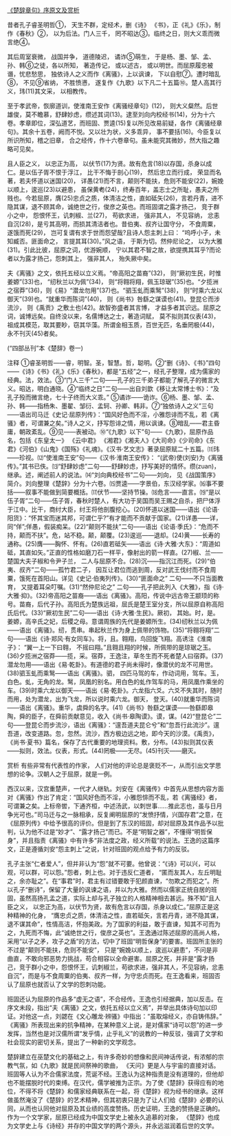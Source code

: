 [《楚辞章句》序原文及赏析](https://www.vrrw.net/wx/14330.html)

昔者孔子睿圣明哲①， 天生不群，定经术，删《诗》 《书》，正《礼》《乐》，制作《春秋》②， 以为后法。门人三千， 罔不昭达③。临终之日，则大义乖而微言绝④。

其后周室衰微， 战国并争， 道德陵迟， 谲诈⑤萌生， 于是杨、墨、邹、孟、孙、韩⑥之徒，各以所知， 著造传记， 或以述古， 或以明世。而屈原履忠被谮，忧悲愁思， 独依诗人之义而作《离骚》，上以讽谏， 下以自慰⑦。遭时暗乱⑧， 不见⑨省纳， 不胜愤懑， 遂复作《九歌》以下凡二十五篇⑩。楚人高其行义，玮(11)其文采， 以相教传。

至于孝武帝，恢廓道训，使淮南王安作《离骚经章句》(12)， 则大义粲然。后世雄俊，莫不瞻慕，舒肆妙虑，缵述其词(13)。逮至刘向内校经书(14)，分为十六卷。孝章即位，深弘道艺，而班固、贾逵(15)复以所见改易前疑，各作《离骚经章句》。其余十五卷，阙而不悦。又以壮为状，义多乖异， 事不要括(16)。今臣复以所识所知，稽之旧章， 合之经传，作十六卷章句。虽未能究其微妙，然大指之趣略可见矣。

且人臣之义， 以忠正为高， 以伏节(17)为贤。故有危言(18)以存国，杀身以成仁。是以伍子胥不恨于浮江， 比干不悔于剖心(19)， 然后忠立而行成， 荣显而名著，若夫怀道以迷国(20)， 详愚(21)而不言，颠则不能扶，危则不能安(22)，婉娩以顺上，逡巡(23)以避患， 虽保黄耇(24)，终寿百年，盖志士之所耻，愚夫之所贱也。今若屈原，膺(25)忠贞之质，体清洁之性，直如砥矢(26)，言若丹青，进不隐其谋，退不顾其命，诚绝世之行，俊彦之英也。而班固谓之露才扬己， 竞于群小之中， 怨恨怀王，讥刺椒、兰(27)， 苟欲求进， 强非其人， 不见容纳， 忿恚自沉(28)，是亏其高明，而损其清洁者也。昔伯夷、叔齐让国守分， 不食周粟，遂饿而死(29)， 岂可复谓有求于世而怨望哉?且诗人怨主刺上曰： “呜呼小子，未知臧否。匪面命之， 言提其耳(30)。”风之语， 于斯为切。然仲尼论之， 以为大雅(31)。引此比彼，屈原之词，优游婉顺， 宁以其君不智之故，欲提携其耳乎?而论者以为露才扬己，怨刺其上， 强非其人， 殆失厥中矣。

夫《离骚》之文，依托五经以立义焉。“帝高阳之苗裔”(32)， 则“厥初生民，时惟姜嫄”(33)也， “纫秋兰以为佩”(34)， 则“将翱将翔，佩玉琼琚”(35)也。“夕揽洲之宿莽”(36)，则《易》“潜龙勿用”(37)也。“驷玉虬而乘鹥”(38)， 则“时乘六龙以御天”(39)也。“就重华而陈词”(40)， 则《尚书》咎繇之谋谟也(41)。登昆仑而涉流沙， 则《禹贡》之敷土也(42)。故智弥盛者其言博， 才益多者其识远。屈原之词，诚博远矣。自终没以来，名儒博达之士，著造词赋， 莫不拟则其仪表(43)，祖成其模范，取其要眇，窃其华藻。所谓金相玉质，百世无匹，名垂罔极(44)，永不刊灭(45)者矣。

(“四部丛刊”本《楚辞》卷一)



注释 ①睿圣明哲——睿，明智。圣，智慧。哲，聪明。②“删《诗》、《书》”四句——《诗》《书》《礼》《乐》《春秋》，都是“五经”之一，经孔子整理，成为儒家的经典。法，效法。③“门人三千”二句——孔子的三千弟子都能了解孔子的微言大义。昭达，明白通晓。④“临终之日”二句——出自刘歆《移让太常博士书》：“及孔子殁而微言绝，七十子终而大义乖。” ⑤谲诈——诡诈。⑥杨、墨、邹、孟、孙、韩——指杨朱、墨翟、邹衍、孟轲、孙卿、韩非。⑦“独依诗人之义”三句——语出司马迁《史记·屈原列传》：“国风好色而不淫，小雅怨诽而不乱，若《离骚》者，可谓兼之矣。”诗人之义，抒写怨诽之情，用以讽谏。⑧暗乱——君主昏庸，朝政紊乱。⑨见——表被动。⑩“《九歌》以下”句——《九歌》，屈原作品名，包括《东皇太一》 《云中君》 《湘君》《湘夫人》《大司命》《少司命》《东君》《河伯》《山鬼》《国殇》《礼魂》。《汉书·艺文志》著录屈原赋二十五篇。⑾玮——珍视。⑿“使淮南王安”句——《汉书·淮南王安传》： “(武帝)使(刘安)为《离骚传》。”其书已佚。⒀“舒肆妙虑”二句——舒肆妙虑，抒写美好的情怀。缵(zuan)，继承。述，阐述前人的说法。⒁“刘向典校经书”二句——刘向， 见《战国策序》简介。刘向整理《楚辞》分为十六卷。⒂贾逵——字景伯，东汉经学家。⒃事不要括——叙事不能做到简要概括。⒄伏节——坚持节操。⒅危言——直言。⒆“是以伍子胥”二句——伍子胥，春秋时楚人，有大功于吴国而吴王赐之自杀，把尸体浮于江中。比干，商纣大臣，纣王将他剖腹挖心。(20)怀道以迷国——语出《论语·阳货》：“怀其宝而迷其邦，可谓仁乎?”有才能而不贡献于国家。(21)详愚——详，同“佯”;佯愚，假装痴呆。(22)“颠则不能扶”二句——语出《论语·季氏》：“危而不持，颠而不扶”。危，站不稳。颠，颠覆。(23)逡巡——退却。(24)黄——长寿的通称。(25)膺——胸怀、怀有。(26)直若砥矢——语出《诗·大雅·大东》：“周道如砥，其直如矢。”正直的性格如磨刀石一样平，像射出的箭一样直。(27)椒、兰——楚国大夫子椒和令尹子兰， 二人与屈原不合。(28)沉——指沉江而死。(29)“伯夷、叔齐”二句——孤竹君二子， 因互让君位而逃到周，反对武王伐纣而不食周粟，饿死在首阳山。详见《史记·伯夷列传》。(30)“匪面命之” 二句——不只当面教育， 又提着耳朵叮嘱。(31)“然仲尼论之” 二句——孔子把此列入《大雅》，指《诗·大雅·抑》。(32)帝高阳之苗裔——语出《离骚》。高阳，传说中远古帝王颛顼的称号。苗裔，后代子孙。高阳氏为楚族远祖，屈氏是楚王室分支，所以屈原自称高阳氏后代。(33)“厥初生民”二句——语出《诗·大雅·生民》。厥初， 其始。时，是。姜嫄，高辛氏之妃，后稷之母。意谓周族的先代是姜嫄所生。(34)纫秋兰以为佩——语出《离骚》。纫，贯串。串起秋兰作为身上佩带的饰物。(35)“将翱将翔”二句——语出《诗·郑风·有女同车》。将，且。翱翔，鸟回旋飞翔。高诱注《淮南子》： “翼一上一下曰翱， 不摇曰翔。”且翱且翔的时候，所佩带的是琼琚之玉。(36)夕揽洲之宿莽——揽，采。宿莽，王逸注，草冬生而不死者楚人曰宿莽。(37)潜龙勿用——语出《易·乾卦》。有道德的君子尚未得时，像潜伏的龙不可用世。(38)驷玉虬而乘鹥——语出《离骚》。驷， 四匹马驾的车，作动词用，驾车。玉，白色。虬，无角的龙。鹥，凤凰的别名。用白色的虬作驾车的马，用凤凰作乘坐的车。(39)时乘六龙以御天——语出《易·乾卦》。六龙指六爻。六爻不失其时，随时而用，处为潜龙，出为飞龙，所以说时乘六龙。御天， 登天。(40)就重华而陈词——语出《离骚》。重华，虞舜的名字。(41)《尚书》咎繇之谋谟——咎繇即皋陶，舜的臣子，在舜前贡献意见，收入《尚书·皋陶谟》。谟，谋。(42)“登昆仑”二句——登昆仑而步流沙，语出《离骚》：“邅吾道夫昆仑兮”和“忽吾行此流沙”。邅吾道，改变道路。忽，忽然。流沙，西方极边远之地，即今天的沙漠。《禹贡》， 《尚书·夏书》篇名，保存了古代重要的地理资料。敷，分布。(43)拟则其仪表——拟则，效法。仪表，形式。(44)罔极——无尽。(45)刊灭——磨灭。

赏析 有些非常有代表性的作家， 人们对他的评论总是褒贬不一，从而引出文学思想的论争。汉朝人之于屈原，就是一例。

西汉以来，汉宫重楚声，一代才人继轨。刘安在《离骚传》中首先从思想内容方面对《离骚》作出了肯定：“国风好色而不淫，小雅怨悱而不乱，若《离骚经》者，可谓兼之矣。上标帝喾，下通齐桓，中述汤武，以刺世事……推此志也，虽与日月争光可也。”司马迁与之一脉相承，反复阐明屈原的“发愤抒情，兴国存君”之意，在《屈原列传》中给予很高的评价。但是到了东汉的班固，却对屈原及其作品予以批判，认为他不过是“妙才”、“露才扬己”而已。不是“明智之器”，不懂得“明哲保身”，并且指责《离骚》中有许多“非法度之政，经义所载”的说法。王逸的这篇序文，正是遵循刘安“怨主刺上”之说，针对班固的观点给予有力的反驳。

孔子主张“仁者爱人”，但并非认为“怨”就不可要。他曾说：“《诗》可以兴，可以观，可以群，可以怨。”怨者，刺上也。对于违反仁道者， “匿而友其人，左丘明耻之，余亦耻之”。在“事君”时，君主有过错要敢于犯颜直谏，“勿欺之而犯之”。所以孔子“删诗”，保留了大量的讽谏之语，并以为大雅。然而以儒家正统自居的班固，虽然高扬孔孟之道，实际上却与孔子独立的人格精神相去甚远。殊不知“且人臣之义， 以忠正为高，以伏节为贤，故有危言以存国，杀身以成仁。”屈原正是这种精神的化身， “膺忠贞之质，体清洁之性，直若砥矢，言若丹青，进不隐其谋，退不谋其命”，性情高洁，怀抱美政。为了国家的利益，敢于直谏，知其不可而为之，九死而不悔，此“诚绝世之行，俊彦之英也”。王逸通过陈述屈原的高尚人格，采用“以子之矛，攻子之盾”的方法，切中了班固“明哲保身”的要害。班固所主张的不过是“颠则不能扶，危则不能安”， 只是“婉娩以顺上，逡巡以避患”，不问是非曲直，不敢向邪恶势力挑战，苟合相容以全命避害。屈原之死，并非是“露才扬己，竞于群小之中，怨恨怀王，讥刺椒兰，苟欲求进，强非其人，不见容纳，忿恚自沉”，而是与不食周粟的伯夷、叔齐一样，为守忠贞而死。在王逸看来，班固否认了屈原也就否认了文学的怨刺功能。

班固还认为屈原的作品多“虚无之语”，不合经传。王逸也引经据典，加以反击。在序文未段，指出“夫《离骚》之文，依托五经以立义焉”，并举出具体诗句加以印证。对他这一点，刘勰在《文心雕龙·辨骚》中指出：“虽取熔经义，亦自铸伟辞。” 《离骚》所表现出来的抗争精神，在某种意义上说，是对儒家“诗可以怨”的进一步发挥，当然也是对汉儒所谓“发乎情，止乎礼义”的说教的一种反驳，强调了文学和社会现实的密切关系，提出了一种新的文学观念。

楚辞建立在巫楚文化的基础之上，有许多奇妙的想像和民间神话传说，有浓郁的宗教气氛，如《九歌》就是民间祭神的歌曲， 《天问》更是人与宇宙的直接对话。班固等人认为不合儒家法度，荒诞不经。王逸认为这种指责是没有道理的，但他却也不能摆脱时代的束缚。在汉代，儒学被推为正宗。为了使《楚辞》获得应有的地位，不得不将《楚辞》和儒家经典联系在一起，将《楚辞》视为经书的继承。这样做虽然淹没了《楚辞》的艺术精神，但其初衷只是为了让人们给《楚辞》必要的认同，从而也认同他对屈原及其业绩的高度赞扬。历史证明，王逸的赞扬是正确的。作为一个文学家，屈原已经成为中国文学史上被永久追慕的对象， 《楚辞》也成为文学史上与《诗经》并存的中国文学的两个源头，并永远滋润着后世的文学。

